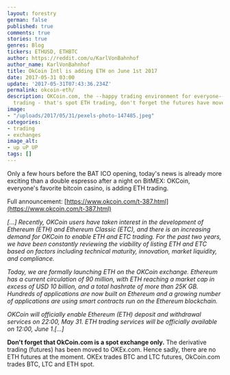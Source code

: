 ```yaml
---
layout: forestry
german: false
published: true
comments: true
stories: true
genres: Blog
tickers: ETHUSD, ETHBTC
author: https://reddit.com/u/KarlVonBahnhof
author_name: KarlVonBahnhof
title: OkCoin Intl is adding ETH on June 1st 2017
date: 2017-05-31 03:00
update: '2017-05-31T07:43:36.234Z'
permalink: okcoin-eth/
description: OKCoin.com, the --happy trading environment for everyone--, is adding ETH
  trading - that's spot ETH trading, don't forget the futures have moved to OKEx.com
image:
- "/uploads/2017/05/31/pexels-photo-147485.jpeg"
categories:
- trading
- exchanges
image_alt:
- up uP UP
tags: []
---
```

Only a few hours before the BAT ICO opening, today's news is already more exciting than a double espresso after a night on BitMEX: OKCoin, everyone's favorite bitcoin casino, is adding ETH trading.

Full announcement: [https://www.okcoin.com/t-387.html](https://www.okcoin.com/t-387.html)

*[...] Recently, OKCoin users have taken interest in the development of Ethereum (ETH) and Ethereum Classic (ETC), and there is an increasing demand for OKCoin to enable ETH and ETC trading. For the past two years, we have been constantly reviewing the viability of listing ETH and ETC based on factors including technical maturity, innovation, market liquidity, and compliance.*

*Today, we are formally launching ETH on the OKCoin exchange. Ethereum has a current circulation of 90 million, with ETH reaching a market cap in excess of USD 10 billion, and a total hashrate of more than 25K GB. Hundreds of applications are now built on Ethereum and a growing number of applications are using smart contracts run on the Ethereum blockchain.*

*OKCoin will officially enable Ethereum (ETH) deposit and withdrawal services on 22:00, May 31. ETH trading services will be officially available on 12:00, June 1.[...]*

**Don't forget that OkCoin.com is a spot exchange only.** The derivative trading (futures) has been moved to OKEx.com. Hence sadly, there are no ETH futures at the moment. OKEx trades BTC and LTC futures, OkCoin.com trades BTC, LTC and ETH spot.
